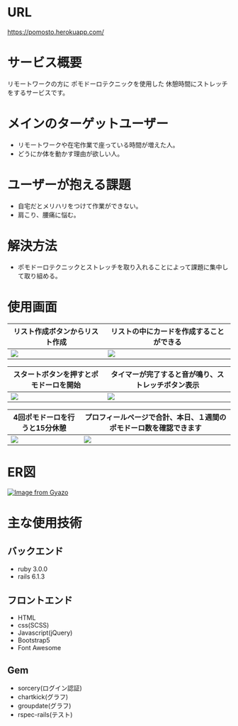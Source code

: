 # URL
https://pomosto.herokuapp.com/
# サービス概要
リモートワークの方に
ポモドーロテクニックを使用した
休憩時間にストレッチをするサービスです。

# メインのターゲットユーザー
- リモートワークや在宅作業で座っている時間が増えた人。
- どうにか体を動かす理由が欲しい人。

# ユーザーが抱える課題
- 自宅だとメリハリをつけて作業ができない。
- 肩こり、腰痛に悩む。
# 解決方法
- ポモドーロテクニックとストレッチを取り入れることによって課題に集中して取り組める。

# 使用画面
|リスト作成ボタンからリスト作成|リストの中にカードを作成することができる|
|---|---|
|<img src="https://i.gyazo.com/41ee330e60a42793161813939d35300e.png">|<img src="https://i.gyazo.com/63ca7db9478f91529f85f6d1e999396e.png">|

|スタートボタンを押すとポモドーロを開始|タイマーが完了すると音が鳴り、ストレッチボタン表示|
|---|---|
|<img src="https://i.gyazo.com/23fb68f993c343fc5fb8ec16df77f206.png">|<img src="https://i.gyazo.com/73dd710627d0b4a120fee36abc5ef643.png">|

|4回ポモドーロを行うと15分休憩|プロフィールページで合計、本日、１週間のポモドーロ数を確認できます|
|---|---|
|<img src="https://i.gyazo.com/368483b93fd3edae6015a5c0db6c02a0.png">|<img src="https://i.gyazo.com/4d399e2d45bf070744d0b9abf1acbf51.png">|

# ER図
[![Image from Gyazo](https://i.gyazo.com/7b65a40e1ccbb3e6e6b52449dd75021d.png)](https://gyazo.com/7b65a40e1ccbb3e6e6b52449dd75021d)

# 主な使用技術
## バックエンド
- ruby 3.0.0
- rails 6.1.3

## フロントエンド
- HTML
- css(SCSS)
- Javascript(jQuery)
- Bootstrap5
- Font Awesome

## Gem
- sorcery(ログイン認証)
- chartkick(グラフ)
- groupdate(グラフ)
- rspec-rails(テスト)